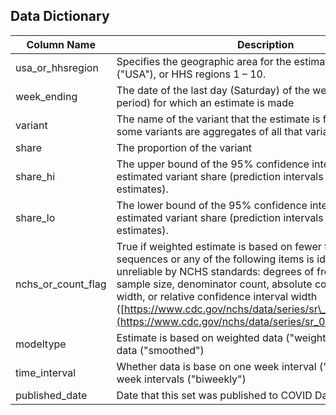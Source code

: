 ## Data Dictionary

| **Column Name** | **Description** |
| --- | --- |
| usa\_or\_hhsregion | Specifies the geographic area for the estimate; either national ("USA"), or HHS regions 1 – 10. |
| week\_ending | The date of the last day (Saturday) of the week (or 2-week period) for which an estimate is made |
| variant | The name of the variant that the estimate is for. (Note that some variants are aggregates of all that variant's subvariants.) |
| share | The proportion of the variant |
| share\_hi | The upper bound of the 95% confidence interval for the estimated variant share (prediction intervals for smoothed estimates). |
| share\_lo | The lower bound of the 95% confidence interval for the estimated variant share (prediction intervals for smoothed estimates). |
| nchs\_or\_count\_flag | True if weighted estimate is based on fewer than 10 sequences or any of the following items is identified as unreliable by NCHS standards: degrees of freedom, effective sample size, denominator count, absolute confidence interval width, or relative confidence interval width ([https://www.cdc.gov/nchs/data/series/sr\_02/sr02\_175.pdf](https://www.cdc.gov/nchs/data/series/sr_02/sr02_175.pdf)) |
| modeltype | Estimate is based on weighted data ("weighted') or Nowcasted data ("smoothed") |
| time\_interval | Whether data is base on one week interval ("weekly") or two week intervals ("biweekly") |
| published\_date | Date that this set was published to COVID Data Tracker |
